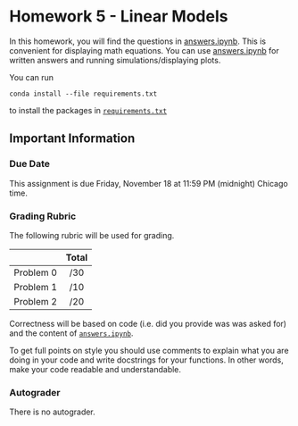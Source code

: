 # Homework 5 - Linear Models

In this homework, you will find the questions in [answers.ipynb](answers.ipynb).  This is convenient for displaying math equations. You can use [answers.ipynb](answers.ipynb) for written answers and running simulations/displaying plots.

You can run
```
conda install --file requirements.txt
```
to install the packages in [`requirements.txt`](requirements.txt)

## Important Information

### Due Date
This assignment is due Friday, November 18 at 11:59 PM (midnight) Chicago time.

### Grading Rubric

The following rubric will be used for grading.

|  | Total |
|:-:|:-:|
| Problem 0 | /30 |
| Problem 1 | /10 |
| Problem 2 | /20 |

Correctness will be based on code (i.e. did you provide was was asked for) and the content of [`answers.ipynb`](answers.ipynb).

To get full points on style you should use comments to explain what you are doing in your code and write docstrings for your functions. In other words, make your code readable and understandable.

### Autograder

There is no autograder. 
